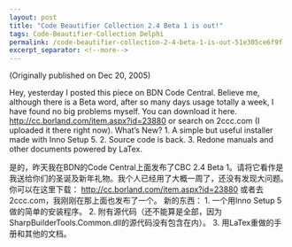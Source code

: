 ```yaml
---
layout: post
title: "Code Beautifier Collection 2.4 Beta 1 is out!"
tags: Code-Beautifier-Collection Delphi
permalink: /code-beautifier-collection-2-4-beta-1-is-out-51e305ce6f9f
excerpt_separator: <!--more-->
---
```

(Originally published on Dec 20, 2005)

Hey, yesterday I posted this piece on BDN Code Central. Believe me, although there is a Beta word, after so many days usage totally a week, I have found no big problems myself. You can download it here. http://cc.borland.com/item.aspx?id=23880 or search on 2ccc.com (I uploaded it there right now). What’s New? 1. A simple but useful installer made with Inno Setup 5. 2. Source code is back. 3. Redone manuals and other documents powered by LaTex.
<!--more-->

是的，昨天我在BDN的Code Central上面发布了CBC 2.4 Beta 1。请将它看作是我送给你们的圣诞及新年礼物。我个人已经用了大概一周了，还没有发现大问题。 你可以在这里下载： http://cc.borland.com/item.aspx?id=23880 或者去2ccc.com，我刚刚在那上面也发布了一个。 新的东西： 1. 一个用Inno Setup 5做的简单的安装程序。 2. 附有源代码（还不能算是全部，因为SharpBuilderTools.Common.dll的源代码没有包含在内）。 3. 用LaTex重做的手册和其他的文档。
